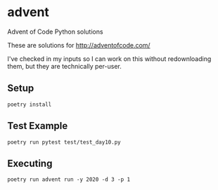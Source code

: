 # advent
Advent of Code Python solutions

These are solutions for http://adventofcode.com/

I've checked in my inputs so I can work on this without redownloading them, but they are technically per-user.

## Setup
```
poetry install
```

## Test Example
```
poetry run pytest test/test_day10.py
```

## Executing
```
poetry run advent run -y 2020 -d 3 -p 1
```
